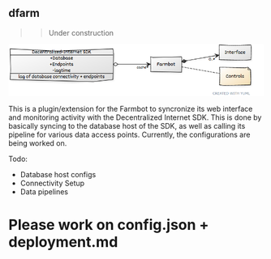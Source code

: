 ## dfarm

>> Under construction

![DFarmUML](https://raw.githubusercontent.com/Mentors4EDU/Images/master/DfarmUML.png)

This is a plugin/extension for the Farmbot to syncronize its web interface and monitoring activity with the Decentralized Internet SDK. This is done by basically syncing to the database host of the SDK, as well as calling its pipeline for various data access points. Currently, the configurations are being worked on.

Todo:
- Database host configs
- Connectivity Setup
- Data pipelines

# Please work on config.json + deployment.md
